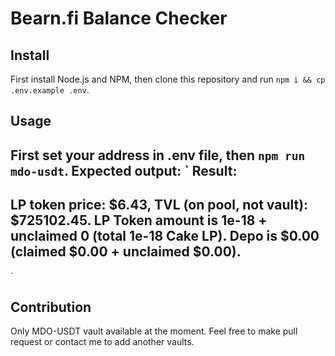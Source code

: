 # Bearn.fi Balance Checker

## Install
First install Node.js and NPM, then clone this repository and run `npm i && cp .env.example .env`.

## Usage
First set your address in .env file, then `npm run mdo-usdt`.
Expected output:
`
Result:
-------------------------------------------------------------
LP token price: $6.43, TVL (on pool, not vault): $725102.45.
LP Token amount is 1e-18 + unclaimed 0 (total 1e-18 Cake LP).
Depo is $0.00 (claimed $0.00 + unclaimed $0.00).
-------------------------------------------------------------
`

## Contribution
Only MDO-USDT vault available at the moment.
Feel free to make pull request or contact me to add another vaults.